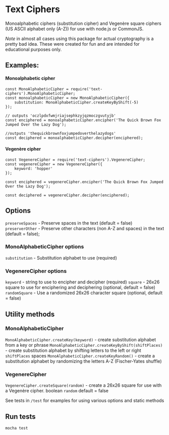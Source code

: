 
# Text Ciphers

Monoalphabetic ciphers (substitution cipher) and Vegenère square ciphers (US ASCII alphabet only (A-Z)) for use with node.js or CommonJS.

*Note* in almost all cases using this package for actual cryptography is a pretty bad idea.  These were created for fun and are intended for educational purposes only.

## Examples:

#### Monoalphabetic cipher
```
const MonoAlphabeticCipher = require('text-ciphers').MonoAlphabeticCipher;
const monoalphabeticCipher = new MonoAlphabeticCipher({
	substitution: MonoAlphabeticCipher.createKeyByShift(-5)
});

// outputs 'oczlpdxfwmjriajsephkzyjqzmoczgvutyjb'
const enciphered = monoalphabeticCipher.encipher('The Quick Brown Fox Jumped Over the Lazy Dog');

//outputs 'thequickbrownfoxjumpedoverthelazydogs'
const deciphered = monoalphabeticCipher.decipher(enciphered);
```

#### Vegenère cipher
```
const VegenereCipher = require('text-ciphers').VegenereCipher;
const vegenereCipher = new VegenereCipher({
	keyword: 'hopper'
});

const enciphered = vegenereCipher.encipher('The Quick Brown Fox Jumped Over the Lazy Dog');

const deciphered = vegenereCipher.decipher(enciphered);
```

## Options

```preserveSpaces``` - Preserve spaces in the  text (default = false)
```preserverOther``` - Preserve other characters (non A-Z and spaces) in the text (default = false);

### MonoAlphabeticCipher options
```substitution``` - Substitution alphabet to use (required)

### VegenereCipher options
```keyword``` - string to use to encipher and decipher (required)
```square``` - 26x26 square to use for enciphering and deciphering (optional, default = false)
```randomSquare``` - Use a randomized 26x26 character square (optional, default = false)

## Utility methods
### MonoAlphabeticCipher
```MonoAlphabeticCipher.createKey(keyword)``` - create substitution alphabet from a key or phrase
```MonoAlphabeticCipher.createKeyByShift(shiftPlaces)``` - create substitution alphabet by shifting letters to the left or right ```shiftPlaces``` spaces
```MonoAlphabeticCipher.createKeyRandom()``` - create a substitution alphabet by randomizing the letters A-Z (Fischer-Yates shuffle)

### VegenereCipher
```VegenereCipher.createSquare(random)``` - create a 26x26 square for use with a Vegenère cipher.  boolean ```random``` default = false

See tests in ```/test``` for examples for using various options and static methods


## Run tests
```mocha test```